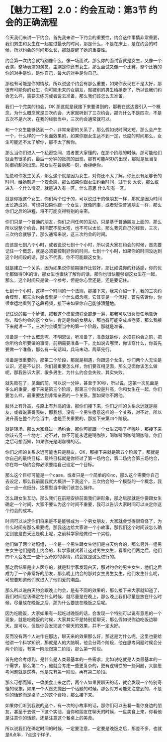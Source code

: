# 【魅力工程】2.0：约会互动：第3节 约会的正确流程

今天我们来讲一下约会，首先我来讲一下约会的重要性，约会这件事情非常重要，我们男生和女生在一起度过最长的时间，那是什么，不是在床上，是在约会的时候，所以约会的时间那么长，那就提醒了她的重要性。

约会第一次约会就特别像什么，像一场面试，那么你的面试官就是女生，又像一个表演，整场表演的演员，主演是你还有女生，那么面试又像一个比赛，整个比赛的你的对手是谁，是你自己，最大的对手是你自己。

那也有可能是你的情敌，所以说这个约会有那么重要，如果你表现在不是太好，那很有可能你的女生，你可能未来的女朋友，就被别的男生给抢走了，所以说我们约会怎么样，需要去练习或者说去准备，那么我们该怎么去准备。

我们一个完美的约会，OK 那这就是我接下来要讲到的，那我在这边要引入一个概念，为什么概念就是三次约会，大家就听到了三次约会，那为什么不是四次，不是五次不是六次，在我的经验当中，三次约会通常就可以。

和一个女生能够达到一个，非常亲密的关系了，那么假如说时间太短，那么会产生一个，什么样的一个负面效果的，如果你跟女生达不到一定，长度的时间那么，女生可能还不太了解你，那不太了解你。

那么当你们进入一个私密空间，或者要大家懂的，在那个阶段的时候，那可能他们就会有很多的，最后一分钟的抵抗的出现，那有可能ASD的出现，那就是反当复防御机制的出现，那女生在最后那一刻，会拒绝你。

拒绝和你发生关系，那么这个就是因为女生，对你还不太了解，你还没有足够长的时间，给她制造一个安全感，那么如果你跟女生约会时间，过于长 太长，那么或进入一个什么情况，就是进入有一区，什么意思 什么叫有一区。

就是你跟这个女生，你们两个过于的，可以说过于的像朋友一样，那就是因为时间太长造成的，可想只如果你跟一个女生，就像同事，或者就像普通朋友一样，那么你们之后的进程，将不可能变得特别的亲密。

你们只是一个普通的朋友，你们之间任何的互动，只是基于普通朋友上面的，那么所以说整个约会，时间既不能太短，也不可以太长，那么我凭自己的经验，三次，三次约会就够了，那么通常来说，这三次约会的时间。

应该是七到八个小时，或者说说七到十个小时，所以说大家在约会的时候，首先要记住一个概念，就是必须要控制好你的时间，七到十个小时，如果你的时间没达到这个时间段的话，那么不代表，你不可能跟这女生。

就是建立一个关系，因为如果说你前期操作比较好，那比如说你的舒适感，你的优化都做得OK的话，那女生也很快了解你的话，那你也很快能够跟这女生在一起，那么，这个时间只是做一个参考，但是你心里还是，还是要记住。

七到十个小时，这样一个时间的一个法则，那接下来，我来介绍一下，我的三次约会模型，那三次约会模型是一个什么概念呢，它其实是一个流程，首先告诉你，你很幸运地看到了这段视频，接下来如果你自己能够清楚地。

记住说的每一个步骤，把我这个模型流程全部走一遍，那我可以很负责任地告诉你，和你约会的这个女生，肯定是你的女朋友，那也有可能变成点老婆，那么我接下来就讲一下，三次约会模型当中的第一个阶段，那就是准备。

准备是一个什么概念呢，不明思议，听准备了，准备就是你，必须在约会之前，把你所约会所要做的事情，前期需要准备一下，比如说去哪里，你该穿什么，你首先要做一个准备，那么有一句话叫，兵马未动，两草先行。

准备是很重要的，那第二个阶段，那就是相遇，你跟这个女生，你们两个人无论是认识，还是不认识，你们最重要怎么样，你们要互相见面，那么见面你该怎么做呢，那我告诉大家，很多男生，为什么约会会失败，其实失败。

就失败在了，见面的前，可以说一分钟，甚至于30秒，所以说，这第一次见面是多么的重要，接下来是第三个阶段，那第三个阶段是升高，你和女生在一起，你们要怎么样，最重要达到非常亲密的一个关系，那如果你不跟他。

肢体上有升高，与原上有升高的话，那你们接下来，你们之间的关系永远就是朋友，或者说表哥表妹，那我想，没有一个男生愿意这样的一个关系，对不对，所以说升高在整个约会当中，也是至关重要的，那接下来第四个阶段。

就是转场，那么大家经过一场约会，那你可能跟一个女生去喝了杯咖啡，那接下来你该去另一个地方，对不对，你不可能永远是喝咖啡，喝咖啡喝咖啡喝咖啡，你们之后可想而知，如果你光是喝咖啡的话。

你们之间的关系永远可能也只是朋友，OK，那接下来就是第五个阶段了，那就是你自己的最终目标，最终目标就是你经过了第一场约会，第二场约会第三场约会，你在每一场约会你必须要给自己设定一个目标。

那么这个目标可能是一个case，或者只是一个简单的Kino，那么这个需要你自己去设定，那么我前面我就大概讲一下我这个，三次约会的一个模型的一个概念，我会一点一点细分，这模型当中我们该怎么操作。

怎么跟女生互动，那么我们在前期安排前面我们讲形象，那之后那就是你要跟女生确定一个时间，大家不要认为这个时间不重要，我可以告诉大家时间可以决定你这个约会的成本。

时间可以决定你们将来是不是能够成为一个男女朋友，大家就会觉得很奇怪了，为什么时间有那么重要呢，那我这边给大家讲一个小故事，那我们这个时间该怎么确定到底是白天还是晚上呢，之前科学家他做过一个实验。

他们做了两个对照组，一个是一个男生跟女生他们是白天约会的，那么另外一组男生女生他们是晚上约会的，科学家就试着让这对男生女生，看看他们两之后，他们四个人会发生一些什么奇妙的事情，约会就是这么进行的。

那之后结果是出人医疗的，就是科学家发现白天，那对约会的男生女生，他们之后成为了一个非常好的朋友，那么晚上约会的那对女生男生女生，他们发生什么呢，可想要知道他们就进入了他们爱的潮血。

那么所以说白天约会跟晚上约会，是有不同的效果的，那么接下来大家就知道了，我们时间应该确定在什么时候，就尽量是在晚上，那么晚上我们尽量是放在什么时候，尽量放在晚饭之后，那为什么要放在晚饭之后呢。

因为吃晚饭，大家如果有一起吃过晚饭的话，会发现一个特别可以说有意思的一个现象，就是吃晚饭的时候，大家其实不是特别爱聊天，那么假如说你边吃饭边聊天，是可以，但是你会发现这个聊天的效果，并不一定太好。

反而没有两个人进作在那边，聊天来的效果那么好，那这是为什么呢，这里也要给他讲一个科学知识，那就是人的大脑啊，他会分两个阶段，他在思考问题时候会分两个阶段，有第一阶段跟第二阶段，那么第一阶段。

首先他会考虑到，是什么是人类最基本的一些需求，比如说吃就是人类最基本的一个需求，那么第二个，他就会考虑一些更复杂的，更有逻辑性的一些问题，大脑思考问题就是这样，他是先有第一阶段，再有第二阶段。

那么可想而知，一盘美食上来之后，两个人如果要聊天的话，就会发现一个特别奇怪的现象，如果一个人首先抛出一个话题的时候，那么对方可能先注意到的，不是你的话题而是桌子上的这个食物，那么接下来。

如果你们听到我说的这个，有一次的小故事的话，那你们可以去看一看你身边的朋友，甚至于去做一下这个实验，当你和朋友在聊天的时候，一盘美食上来，你看他是注意你的话题，还是注意这个餐桌上的美食。

所以说我们在确定时间的时候，一定要注意，一定要是晚饭之后，那差不多，也就是6点半，7点这个样子。